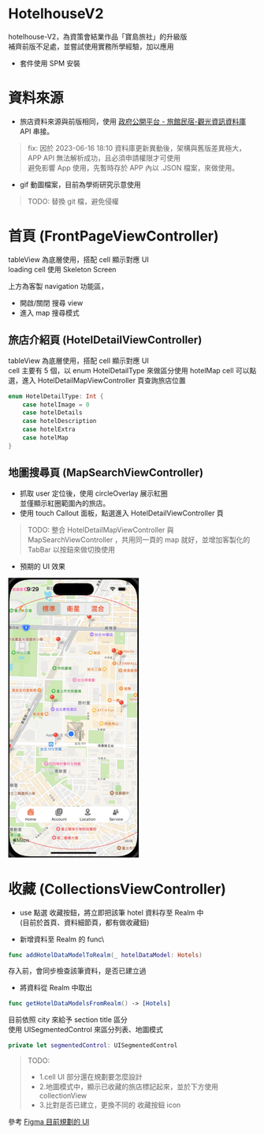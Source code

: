 # HotelhouseV2
hotelhouse-V2，為資策會結業作品「寶島旅社」的升級版\
補齊前版不足處，並嘗試使用實務所學經驗，加以應用

- 套件使用 SPM 安裝

# 資料來源
- 旅店資料來源與前版相同，使用 [政府公開平台 - 旅館民宿-觀光資訊資料庫](https://data.gov.tw/dataset/7780) API 串接。
>fix: 因於 2023-06-16 18:10 資料庫更新異動後，架構與舊版差異極大，APP API 無法解析成功，且必須申請權限才可使用\
>避免影響 App 使用，先暫時存於 APP 內以 .JSON 檔案，來做使用。
- gif 動圖檔案，目前為學術研究示意使用
>TODO: 替換 git 檔，避免侵權

# 首頁 (FrontPageViewController)
tableView 為底層使用，搭配 cell 顯示對應 UI\
loading cell 使用 Skeleton Screen

上方為客製 navigation 功能區，
- 開啟/關閉 搜尋 view
- 進入 map 搜尋模式

## 旅店介紹頁 (HotelDetailViewController)
tableView 為底層使用，搭配 cell 顯示對應 UI\
cell 主要有 5 個，以 enum HotelDetailType 來做區分使用
hotelMap cell 可以點選，進入 HotelDetailMapViewController 頁查詢旅店位置
```swift
enum HotelDetailType: Int {
    case hotelImage = 0
    case hotelDetails
    case hotelDescription
    case hotelExtra
    case hotelMap
}
```
## 地圖搜尋頁 (MapSearchViewController)
- 抓取 user 定位後，使用 circleOverlay 展示紅圈\
並僅顯示紅圈範圍內的旅店。
- 使用 touch Callout 面板，點選進入 HotelDetailViewController 頁

>TODO: 整合 HotelDetailMapViewController 與 MapSearchViewController ，共用同一頁的 map 就好，並增加客製化的 TabBar 以按鈕來做切換使用

- 預期的 UI 效果

![image](Documents/MapSearchVC預期效果.png)

# 收藏 (CollectionsViewController)
- use 點選 收藏按鈕，將立即把該筆 hotel 資料存至 Realm 中\
(目前於首頁、資料細節頁，都有做收藏鈕)

- 新增資料至 Realm 的 func\
```swift
func addHotelDataModelToRealm(_ hotelDataModel: Hotels)
```
存入前，會同步檢查該筆資料，是否已建立過

- 將資料從 Realm 中取出
```swift
func getHotelDataModelsFromRealm() -> [Hotels] 
```
目前依照 city 來給予 section title 區分\
使用 UISegmentedControl 來區分列表、地圖模式
```swift
private let segmentedControl: UISegmentedControl
```

>TODO: 
>- 1.cell UI 部分還在規劃要怎麼設計
>- 2.地圖模式中，顯示已收藏的旅店標記起來，並於下方使用 collectionView
>- 3.比對是否已建立，更換不同的 收藏按鈕 icon

參考 [Figma 目前規劃的 UI](https://www.figma.com/file/MzcYqkwJp73iKYaGdMg0OH/Untitled?type=design&node-id=0-1&mode=design&t=9t8MSUnldDL7BGXL-0)